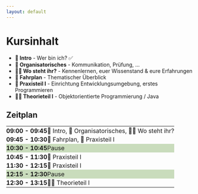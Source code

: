 ```yaml
---
layout: default
---
```


<style>
    td, th {
        padding: .1rem 0 !important;
    }

    tr:nth-child(3),
    tr:nth-child(6) {
        background: #c9dcbc;
    }
</style>

# Kursinhalt <SubHeading text="Plan für Heute"/>

- <span class="line-through text-muted decoration-1">**👋 Intro** - Wer bin ich?</span> ✅
- **📅 Organisatorisches** - Kommunikation, Prüfung, ...
- **🤷‍♂️ Wo steht ihr?** - Kennenlernen, euer Wissenstand & eure Erfahrungen
- **🚌 Fahrplan** - Thematischer Überblick
- **👷 Praxisteil I** - Einrichtung Entwicklungsumgebung, erstes Programmieren
- **👨‍🏫 Theorieteil I** - Objektorientierte Programmierung / Java

## Zeitplan

|                   |                                                  |
| ----------------- | ------------------------------------------------ |
| **09:00 - 09:45** | 👋 Intro, 📅 Organisatorisches, 🤷‍♂️ Wo steht ihr? |
| **09:45 - 10:30** | 🚌 Fahrplan, 👷 Praxisteil I                     |
| **10:30 - 10:45** | Pause                                            |
| **10:45 - 11:30** | 👷 Praxisteil I                                  |
| **11:30 - 12:15** | 👷 Praxisteil I                                  |
| **12:15 - 12:30** | Pause                                            |
| **12:30 - 13:15** | 👨‍🏫 Theorieteil I                                 |

<PageNumber/>
